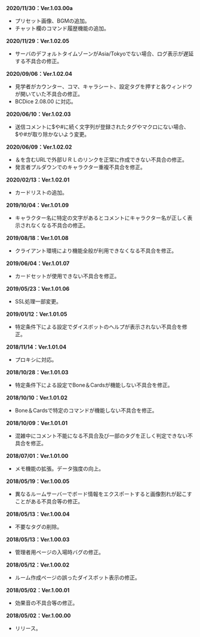 **2020/11/30：Ver.1.03.00a**
- プリセット画像、BGMの追加。
- チャット欄のコマンド履歴機能の追加。

**2020/11/29：Ver.1.02.05**
- サーバのデフォルトタイムゾーンがAsia/Tokyoでない場合、ログ表示が遅延する不具合の修正。

**2020/09/06：Ver.1.02.04**
- 見学者がカウンター、コマ、キャラシート、設定タグを押すと各ウィンドウが開いていた不具合の修正。
- BCDice 2.08.00 に対応。

**2020/06/10：Ver.1.02.03**
- 送信コメントに$や#に続く文字列が登録されたタグやマクロにない場合、$や#が取り除かないよう変更。

**2020/06/09：Ver.1.02.02**
- ＆を含むURLで外部ＵＲＬのリンクを正常に作成できない不具合の修正。
- 発言者プルダウンでのキャラクター重複不具合を修正。

**2020/02/13：Ver.1.02.01**
- カードリストの追加。

**2019/10/04：Ver.1.01.09**
- キャラクター名に特定の文字があるとコメントにキャラクター名が正しく表示されなくなる不具合の修正。

**2019/08/18：Ver.1.01.08**
- クライアント環境により機能全般が利用できなくなる不具合を修正。

**2019/06/04：Ver.1.01.07**
- カードセットが使用できない不具合を修正。

**2019/05/23：Ver.1.01.06**
- SSL処理一部変更。

**2019/01/12：Ver.1.01.05**
- 特定条件下による設定でダイスボットのヘルプが表示されない不具合を修正。

**2018/11/14：Ver.1.01.04**
- プロキシに対応。

**2018/10/28：Ver.1.01.03**
- 特定条件下による設定でBone＆Cardsが機能しない不具合を修正。

**2018/10/10：Ver.1.01.02**
- Bone＆Cardsで特定のコマンドが機能しない不具合を修正。

**2018/10/09：Ver.1.01.01**
- 混雑中にコメント不能になる不具合及び一部のタグを正しく判定できない不具合を修正。

**2018/07/01：Ver.1.01.00**
- メモ機能の拡張。データ強度の向上。

**2018/05/19：Ver.1.00.05**
- 異なるルームサーバーでボード情報をエクスポートすると画像割れが起こすことがある不具合等の修正。

**2018/05/13：Ver.1.00.04**
- 不要なタグの削除。

**2018/05/13：Ver.1.00.03**
- 管理者用ページの入場時バグの修正。

**2018/05/12：Ver.1.00.02**
- ルーム作成ページの誤ったダイスボット表示の修正。

**2018/05/02：Ver.1.00.01**
- 効果音の不具合等の修正。

**2018/05/02：Ver.1.00.00**
- リリース。